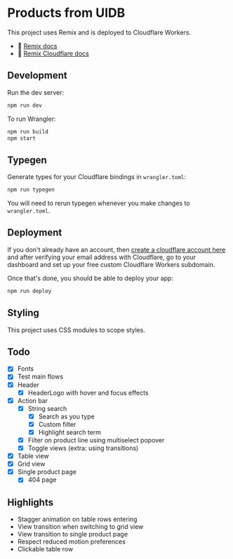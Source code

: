 # Products from UIDB

This project uses Remix and is deployed to Cloudflare Workers.

- 📖 [Remix docs](https://remix.run/docs)
- 📖 [Remix Cloudflare docs](https://remix.run/guides/vite#cloudflare)

## Development

Run the dev server:

```sh
npm run dev
```

To run Wrangler:

```sh
npm run build
npm start
```

## Typegen

Generate types for your Cloudflare bindings in `wrangler.toml`:

```sh
npm run typegen
```

You will need to rerun typegen whenever you make changes to `wrangler.toml`.

## Deployment

If you don't already have an account, then [create a cloudflare account here](https://dash.cloudflare.com/sign-up) and after verifying your email address with Cloudflare, go to your dashboard and set up your free custom Cloudflare Workers subdomain.

Once that's done, you should be able to deploy your app:

```sh
npm run deploy
```

## Styling

This project uses CSS modules to scope styles.

## Todo

- [x] Fonts
- [x] Test main flows
- [x] Header
  - [x] HeaderLogo with hover and focus effects
- [x] Action bar
  - [x] String search
    - [x] Search as you type
    - [x] Custom filter
    - [x] Highlight search term
  - [x] Filter on product line using multiselect popover
  - [x] Toggle views (extra: using transitions)
- [x] Table view
- [x] Grid view
- [x] Single product page
  - [x] 404 page

## Highlights

- Stagger animation on table rows entering
- View transition when switching to grid view
- View transition to single product page
- Respect reduced motion preferences
- Clickable table row
